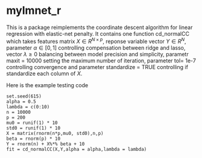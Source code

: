 # mylmnet_r
This is a package reimplements the coordinate descent algorithm for linear regression with elastic-net penalty. It contains one function cd_normalCC which takes features matrix $X \in R^{N \times p}$, reponse variable vector $Y \in R^N$, parameter $\alpha \in [0,1]$ controlling compensation between ridge and lasso, vector $\lambda \geq 0$ balancing between model precision and simplicity, parametr maxit = 10000 setting the maximum number of iteration, parameter tol= 1e-7 controlling convergence and parameter standardize = TRUE controlling if standardize each column of $X$.

Here is the example testing code
```{r}
set.seed(615)
alpha = 0.5
lambda = c(0:10)
n = 10000
p = 200
mu0 = runif(1) * 10
std0 = runif(1) * 10
X = matrix(rnorm(n*p,mu0, std0),n,p)
beta = rnorm(p) * 10
Y = rnorm(n) + X%*% beta + 10
fit = cd_normalCC(X,Y,alpha = alpha,lambda = lambda)
```
